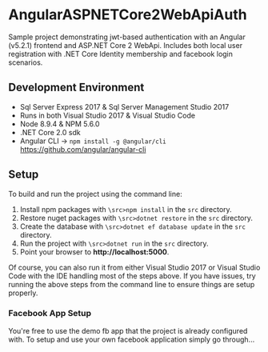 # AngularASPNETCore2WebApiAuth
Sample project demonstrating jwt-based authentication with an Angular (v5.2.1) frontend and ASP.NET Core 2 WebApi. Includes both local user registration with .NET Core Identity membership and facebook login scenarios.

## Development Environment
- Sql Server Express 2017 & Sql Server Management Studio 2017
- Runs in both Visual Studio 2017 & Visual Studio Code
- Node 8.9.4 & NPM 5.6.0
- .NET Core 2.0 sdk
- Angular CLI -> `npm install -g @angular/cli` https://github.com/angular/angular-cli
 

## Setup
To build and run the project using the command line:
1. Install npm packages with `\src>npm install` in the `src` directory.
2. Restore nuget packages with `\src>dotnet restore` in the `src` directory.
3. Create the database with `\src>dotnet ef database update` in the `src` directory.
4. Run the project with `\src>dotnet run` in the `src` directory.
5. Point your browser to **http://localhost:5000**.

Of course, you can also run it from either Visual Studio 2017 or Visual Studio Code with the IDE handling most of the steps above.  If you have issues, try running the above steps from the command line to ensure things are setup properly.

### Facebook App Setup
You're free to use the demo fb app that the project is already configured with.  To setup and use your own facebook application simply go through...
